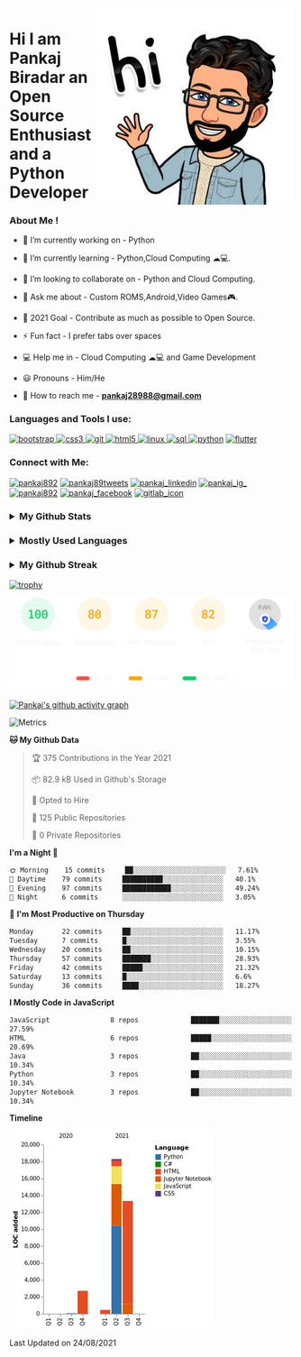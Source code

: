 
<img align="right"  width="350" src="./pic2.jpg">

# Hi I am Pankaj Biradar an Open Source Enthusiast and a Python Developer

<h3 align="left">
 About Me ! </h3>

- 🔭 I’m currently working on - Python 

- 🌱 I’m currently learning - Python,Cloud Computing ☁💻.

- 👯 I’m looking to collaborate on - Python and Cloud Computing.

- 💬 Ask me about - Custom ROMS,Android,Video Games🎮. 

- 🥅 2021 Goal - Contribute as much as possible to Open Source.

- ⚡ Fun fact - I prefer tabs over spaces 

- 💻 Help me in - Cloud Computing ☁💻 and Game Development

- 😃 Pronouns - Him/He

- 📧 How to reach me - **pankaj28988@gmail.com**



<h3 align="left"> Languages and Tools I use:</h3>
<p align="left">
  <a href="https://getbootstrap.com" target="_blank"> <img src="https://img.icons8.com/color/48/000000/bootstrap.png"
  alt="bootstrap" width="40" height="40"/> </a>
  <a href="https://www.w3schools.com/css/" target="_blank"> 
  <img src="https://img.icons8.com/color/48/000000/css3.png" alt="css3" width="40" height="40"/> </a>
  <a href="https://git-scm.com/" target="_blank"> 
 <img src="https://img.icons8.com/color/48/000000/git.png" alt="git" width="40" height="40"/> </a>
  <a href="https://www.w3.org/html/" target="_blank">  <img src="https://img.icons8.com/color/50/000000/html-5.png" alt="html5" width="40" height="40"/> </a>
  <a href="https://www.linux.org/" target="_blank"> <img src="https://img.icons8.com/color/48/000000/linux.png" alt="linux" width="40" height="40"/> </a>
  <a href="https://www.mysql.com/" target="_blank">
  <img src="https://img.icons8.com/color/64/000000/sql.png" alt="sql" width="40" height="40"/> </a>
  <a href="https://www.python.org" target="_blank">
  <img src="https://img.icons8.com/color/48/000000/python.png" alt="python"
  width="40" height="40"/></a>
 <a href="https://flutter.dev/" target="_blank"> 
 <img src="https://img.icons8.com/color/48/000000/flutter.png" alt = "flutter" width="40" height="40"/></a>
</p>

<h3 align="left"> Connect with Me: </h3>
<p align="left">
<a href="https://dev.to/pankaj892" target="blank"> 
<img align="center" src="https://img.icons8.com/windows/32/26e07f/dev.png" alt="pankaj892" height="40" width="40" /></a>
<a href="https://twitter.com/pankaj89tweets" target="_blank"> 
<img align="center" src="https://img.icons8.com/fluent/48/26e07f/twitter.png" alt="pankaj89tweets" height="40" width="40" /></a> 
<a href="https://in.linkedin.com/in/pankaj-biradar" target="_blank"> <img align="center" src="https://img.icons8.com/fluent/48/000000/linkedin.png" alt="pankaj_linkedin" height="40" width="40" /></a> 
<a href="https://www.instagram.com/_pankaj89_/" target="_blank" ><img align="center" src="https://img.icons8.com/fluent/48/000000/instagram-new.png"
alt="pankaj_ig_" height="40" width="40" /></a> 
<a href="https://dribbble.com/pankaj892" target="_blank" > 
<img align="center" src="https://img.icons8.com/dusk/64/000000/dribbble.png" alt="pankaj892" height="40" width="40" /></a>
<a href="https://facebook.com/eduardo.saverin.892/" target="_blank" >
<img align="center" src="https://img.icons8.com/dusk/64/000000/facebook-new--v2.png" alt="pankaj_facebook" height="40" width="40" /></a>
 <a href="https://gitlab.com/pankaj892" target="_blank" >
 <img align="center" src="https://img.icons8.com/color/48/000000/gitlab.png" alt="gitlab_icon" height="40" width="40"/></a>
</p>

<h3>
<details>
<summary><strong>My Github Stats</strong></summary>
<img src = "https://github-readme-stats.vercel.app/api?username=pankaj892&count_private=true&include_all_commits=true&theme=buefy&show_icons=true" alt="Pankaj's Github Stats"
width="400" />
</details>
</h3>


<h3>
<details>
<summary><strong>Mostly Used Languages </strong></summary>
<img src="https://github-readme-stats.vercel.app/api/top-langs/?username=pankaj892&layout=compact" alt="Pankaj's mostly used Languages"/>
</details>
</h3>

<h3>
<details>
<summary><strong>My Github Streak</strong></summary>
<img src="https://github-readme-streak-stats.herokuapp.com/?user=pankaj892&show_icons=true&locale=en&layout=compact" alt="Pankaj's github streak" width="450" />
</details>
</h3>

[![trophy](https://github-profile-trophy.vercel.app/?username=pankaj892)](https://github.com/pankaj892/github-profile-trophy)

![alt text](/pagespeed-insights.herokuapp.svg "tooltip text")

[![Pankaj's github activity graph](https://activity-graph.herokuapp.com/graph?username=pankaj892&theme=react-dark)](https://github.com/pankaj892/github-readme-activity-graph)



![Metrics](https://metrics.lecoq.io/pankaj892?template=classic&isocalendar=1&introduction=1&stars=1&achievements=1&repositories=1&people=1&activity=1&notable=1&repositories=100&repositories.batch=100&repositories.forks=false&repositories.affiliations=owner&isocalendar.duration=half-year&introduction.title=true&stars.limit=4&people.limit=24&people.size=28&people.types=followers%2C%20following&people.identicons=false&people.shuffle=false&activity.limit=5&activity.load=300&activity.days=14&activity.filter=all&activity.visibility=public&activity.timestamps=false&achievements.threshold=C&achievements.secrets=true&achievements.display=compact&achievements.limit=10&notable.repositories=false&config.timezone=Asia%2FKolkata)

<!--START_ACTION:waka-->
**🐱 My Github Data** 

> 🏆 375 Contributions in the Year 2021
 > 
> 📦 82.9 kB Used in Github's Storage 
 > 
> 💼 Opted to Hire
 > 
> 📜 125 Public Repositories 
 > 
> 🔑 0 Private Repositories  
 > 
**I'm a Night 🦉** 

```text
🌞 Morning    15 commits     ██░░░░░░░░░░░░░░░░░░░░░░░   7.61% 
🌆 Daytime    79 commits     ██████████░░░░░░░░░░░░░░░   40.1% 
🌃 Evening    97 commits     ████████████░░░░░░░░░░░░░   49.24% 
🌙 Night      6 commits      ░░░░░░░░░░░░░░░░░░░░░░░░░   3.05%

```
📅 **I'm Most Productive on Thursday** 

```text
Monday       22 commits     ██░░░░░░░░░░░░░░░░░░░░░░░   11.17% 
Tuesday      7 commits      █░░░░░░░░░░░░░░░░░░░░░░░░   3.55% 
Wednesday    20 commits     ██░░░░░░░░░░░░░░░░░░░░░░░   10.15% 
Thursday     57 commits     ███████░░░░░░░░░░░░░░░░░░   28.93% 
Friday       42 commits     █████░░░░░░░░░░░░░░░░░░░░   21.32% 
Saturday     13 commits     █░░░░░░░░░░░░░░░░░░░░░░░░   6.6% 
Sunday       36 commits     ████░░░░░░░░░░░░░░░░░░░░░   18.27%

```


**I Mostly Code in JavaScript** 

```text
JavaScript               8 repos             ███████░░░░░░░░░░░░░░░░░░   27.59% 
HTML                     6 repos             █████░░░░░░░░░░░░░░░░░░░░   20.69% 
Java                     3 repos             ██░░░░░░░░░░░░░░░░░░░░░░░   10.34% 
Python                   3 repos             ██░░░░░░░░░░░░░░░░░░░░░░░   10.34% 
Jupyter Notebook         3 repos             ██░░░░░░░░░░░░░░░░░░░░░░░   10.34%

```


**Timeline**

![Chart not found](https://raw.githubusercontent.com/pankaj892/pankaj892/main/charts/bar_graph.png) 


 Last Updated on 24/08/2021
<!--END_SECTION:waka-->
